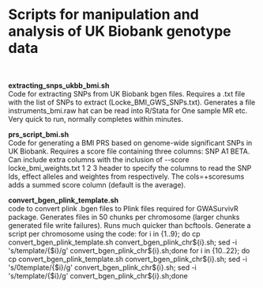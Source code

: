 # Scripts for manipulation and analysis of UK Biobank genotype data
<br>

**extracting_snps_ukbb_bmi.sh** <br>
Code for extracting SNPs from UK Biobank bgen files. Requires a .txt file with the list of SNPs to extract (Locke_BMI_GWS_SNPs.txt). Generates a file instruments_bmi.raw hat can be read into R/Stata for One sample MR etc. Very quick to run, normally completes within minutes.

**prs_script_bmi.sh** <br>
Code for generating a BMI PRS based on genome-wide significant SNPs in UK Biobank. Requires a score file containing three columns: SNP A1 BETA. Can include extra columns with the inclusion of  --score locke_bmi_weights.txt 1 2 3 header to specify the columns to read the SNP Ids, effect alleles and weightes from respectively. The cols=+scoresums adds a summed score column (default is the average).  

**convert_bgen_plink_template.sh** <br>
code to convert plink .bgen files to Plink files required for GWASurvivR package. Generates files in 50 chunks per chromosome (larger chunks generated file write failures). Runs much quicker than bcftools. Generate a script per chromosome using the code:
for i in {1..9}; do cp convert_bgen_plink_template.sh convert_bgen_plink_chr${i}.sh; sed -i 's/template/{$i}/g'  convert_bgen_plink_chr${i}.sh;done
for i in {10..22}; do cp convert_bgen_plink_template.sh convert_bgen_plink_chr${i}.sh; sed -i 's/0template/{$i}/g'  convert_bgen_plink_chr${i}.sh; sed -i 's/template/{$i}/g'  convert_bgen_plink_chr${i}.sh;done
